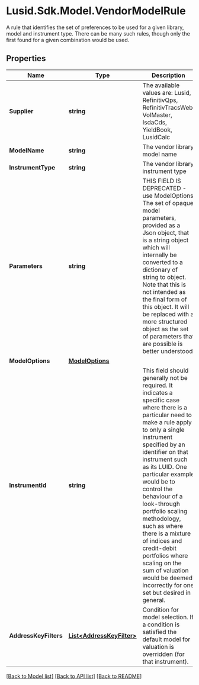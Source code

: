# Lusid.Sdk.Model.VendorModelRule
A rule that identifies the set of preferences to be used for a given library, model and instrument type.  There can be many such rules, though only the first found for a given combination would be used.

## Properties

Name | Type | Description | Notes
------------ | ------------- | ------------- | -------------
**Supplier** | **string** | The available values are: Lusid, RefinitivQps, RefinitivTracsWeb, VolMaster, IsdaCds, YieldBook, LusidCalc | 
**ModelName** | **string** | The vendor library model name | 
**InstrumentType** | **string** | The vendor library instrument type | 
**Parameters** | **string** | THIS FIELD IS DEPRECATED - use ModelOptions  The set of opaque model parameters, provided as a Json object, that is a string object which will internally be converted to a dictionary of string to object.  Note that this is not intended as the final form of this object. It will be replaced with a more structured object as the set of parameters that are possible is  better understood. | [optional] 
**ModelOptions** | [**ModelOptions**](ModelOptions.md) |  | [optional] 
**InstrumentId** | **string** | This field should generally not be required. It indicates a specific case where there is a particular need to make a rule apply to only a single instrument  specified by an identifier on that instrument such as its LUID. One particular example would be to control the behaviour of a look-through portfolio scaling  methodology, such as where there is a mixture of indices and credit-debit portfolios where scaling on the sum of valuation would be deemed incorrectly for one  set but desired in general. | [optional] 
**AddressKeyFilters** | [**List&lt;AddressKeyFilter&gt;**](AddressKeyFilter.md) | Condition for model selection. If a condition is satisfied the default model for valuation is overridden (for that instrument). | [optional] 

[[Back to Model list]](../README.md#documentation-for-models) [[Back to API list]](../README.md#documentation-for-api-endpoints) [[Back to README]](../README.md)

